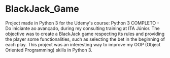 # BlackJack_Game
 Project made in Python 3 for the Udemy's course: Python 3 COMPLETO - Do iniciante ao avançado, during my consulting training at ITA Júnior. The objective was to create a BlackJack game respecting its rules and providing the player some functionalities, such as selecting the bet in the beginning of each play. This project was an interesting way to improve my OOP (Object Oriented Programming) skills in Python 3.
